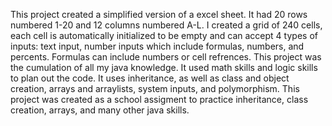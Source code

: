 This project created a simplified version of a excel sheet. It had 20 rows numbered 1-20 and 12 columns numbered A-L. I created a grid of 240 cells, each cell is automatically initialized to be empty and can accept 4 types of inputs: text input, number inputs which include formulas, numbers, and percents. Formulas can include numbers or cell refrences.
This project was the cumulation of all my java knowledge. It used math skills and logic skills to plan out the code. It uses inheritance, as well as class and object creation, arrays and arraylists, system inputs, and polymorphism.
This project was created as a school assigment to practice inheritance, class creation, arrays, and many other java skills. 
